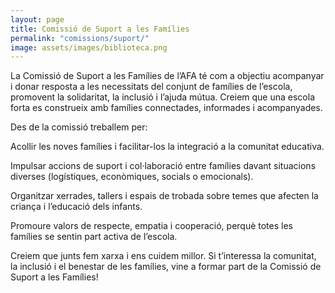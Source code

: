 ```yaml
---
layout: page
title: Comissió de Suport a les Famílies
permalink: "comissions/suport/"
image: assets/images/biblioteca.png
---
```


La Comissió de Suport a les Famílies de l’AFA té com a objectiu acompanyar i donar resposta a les necessitats del conjunt de famílies de l’escola, promovent la solidaritat, la inclusió i l’ajuda mútua. Creiem que una escola forta es construeix amb famílies connectades, informades i acompanyades.

Des de la comissió treballem per:

Acollir les noves famílies i facilitar-los la integració a la comunitat educativa.

Impulsar accions de suport i col·laboració entre famílies davant situacions diverses (logístiques, econòmiques, socials o emocionals).

Organitzar xerrades, tallers i espais de trobada sobre temes que afecten la criança i l’educació dels infants.

Promoure valors de respecte, empatia i cooperació, perquè totes les famílies se sentin part activa de l’escola.

Creiem que junts fem xarxa i ens cuidem millor. Si t’interessa la comunitat, la inclusió i el benestar de les famílies, vine a formar part de la Comissió de Suport a les Famílies!